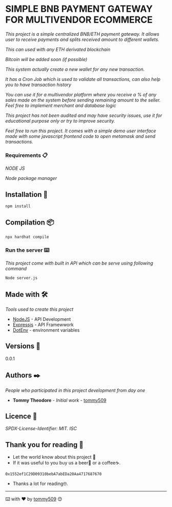 # SIMPLE BNB PAYMENT GATEWAY FOR MULTIVENDOR ECOMMERCE

_This project is a simple centralized BNB/ETH payment gateway. It allows user to receive payments and splits received amount to different wallets._

_This can used with any ETH derivated blockchain_

_Bitcoin will be added soon (if possible)_

_This system actually create a new wallet for any new transaction._

_It has a Cron Job which is used to validate all transactions, can also help you to have transaction history_

_You can use it for a multivendor platform where you receive a %  of any sales made on the system before sending remaining amount to the seller. Feel free to implement merchant and database logic_

_This project has not been audited and may have security issues, use it for educational purpose only or try to improve security._

_Feel free to run this project. It comes with a simple demo user interface made with some javascript frontend code to open metamask and send transactions._

### Requirements 📋

_NODE JS_

_Node package manager_


## Installation 🔧

```
npm install
```

## Compilation 📦

```
npx hardhat compile
```

### Run the server ⌨️

_This project come with built in API which can be serve using following command_

```
Node server.js
```


## Made with 🛠️

_Tools used to create this project_

* [NodeJS](https://nodejs.org/es/) - API Development
* [Expressjs](https://expressjs.com/es/) - API Framewwork
* [DotEnv](https://www.npmjs.com/package/dotenv) - environment variables




## Versions 📌

0.0.1

## Authors ✒️

_People who participated in this project development from day one_

* **Tommy Theodore** - *Initial work* - [tommy509](https://github.com/tommy509)


## Licence 📄

_SPDX-License-Identifier: MIT._
_ISC_

## Thank you for reading 🎁

* Let the world know about this project 📢
* If it was useful to you buy us a beer🍺 or a coffee☕. 
```
0x1552ef1C29D09310bebA7abEDa20Aa4717687670
```
* Thanks a lot for reading🤓.



---
⌨️ with ❤️ by [tommy509](https://github.com/tommy509) 😊
